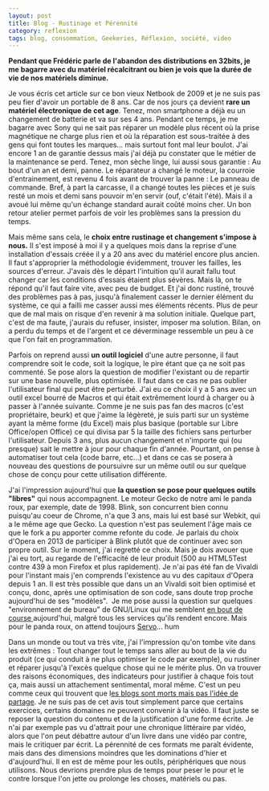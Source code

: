 ```yaml
---
layout: post
title: Blog - Rustinage et Pérennité
category: reflexion
tags: blog, consommation, Geekeries, Réflexion, société, video
---
```

**Pendant que Frédéric parle de l'abandon des distributions en 32bits, je me bagarre avec du matériel récalcitrant ou bien je vois que la durée de vie de nos matériels diminue.**

Je vous écris cet article sur ce bon vieux Netbook de 2009 et je ne suis pas peu fier d'avoir un portable de 8 ans. Car de nos jours ça devient **rare un matériel électronique de cet age**. Tenez, mon smartphone a déjà eu un changement de batterie et va sur ses 4 ans. Pendant ce temps, je me bagarre avec Sony qui ne sait pas réparer un modèle plus récent où la prise magnétique ne charge plus rien et où la réparation est sous-traitée à des gens qui font toutes les marques... mais surtout font mal leur boulot. J'ai encore 1 an de garantie dessus mais j'ai déjà pu constater que le métier de la maintenance se perd. Tenez, mon sèche linge, lui aussi sous garantie : Au bout d'un an et demi, panne. Le réparateur a changé le moteur, la courroie d'entrainement, est revenu 4 fois avant de trouver la panne : Le panneau de commande. Bref, à part la carcasse, il a changé toutes les pièces et je suis resté un mois et demi sans pouvoir m'en servir (ouf, c'était l'été). Mais il a avoué lui même qu'un échange standard aurait coûté moins cher. Un bon retour atelier permet parfois de voir les problèmes sans la pression du temps.

Mais même sans cela, le **choix entre rustinage et changement s'impose à nous.** Il s'est imposé à moi il y a quelques mois dans la reprise d'une installation d'essais créée il y a 20 ans avec du matériel encore plus ancien. Il faut s'approprier la méthodologie évidemment, trouver les failles, les sources d'erreur. J'avais dès le départ l'intuition qu'il aurait fallu tout changer car les conditions d'essais étaient plus sévères. Mais là, on te répond qu'il faut faire vite, avec peu de budget. Et j'ai donc rustiné, trouvé des problèmes pas à pas, jusqu'à finalement casser le dernier élément du système, ce qui a failli me casser aussi mes éléments récents. Plus de peur que de mal mais on risque d'en revenir à ma solution initiale. Quelque part, c'est de ma faute, j'aurais du refuser, insister, imposer ma solution. Bilan, on a perdu du temps et de l'argent et ce déverminage ressemble un peu à ce que l'on fait en programmation.

Parfois on reprend aussi **un outil logiciel** d'une autre personne, il faut comprendre soit le code, soit la logique, le pire étant que ça ne soit pas commenté. Se pose alors la question de modifier l'existant ou de repartir sur une base nouvelle, plus optimisée. Il faut dans ce cas ne pas oublier l'utilisateur final qui peut être perturbé. J'ai eu ce choix il y a 5 ans avec un outil excel bourré de Macros et qui était extrêmement lourd à charger ou à passer à l'année suivante. Comme je ne suis pas fan des macros (c'est propriétaire, beurk) et que j'aime la légèreté, je suis parti sur un système ayant la même forme (du Excel) mais plus basique (portable sur Libre Office/open Office) ce qui divisa par 5 la taille des fichiers sans perturber l'utilisateur. Depuis 3 ans, plus aucun changement et n'importe qui (ou presque) sait le mettre à jour pour chaque fin d'année. Pourtant, on pense à automatiser tout cela (code barre, etc...) et dans ce cas se posera à nouveau des questions de poursuivre sur un même outil ou sur quelque chose de conçu pour cette utilisation différente.

J'ai l'impression aujourd'hui que **la question se pose pour quelques outils "libres"** qui nous accompagnent. Le moteur Gecko de notre ami le panda roux, par exemple, date de 1998. Blink, son concurrent bien connu puisqu'au coeur de Chrome, n'a que 3 ans, mais lui est basé sur Webkit, qui a le même age que Gecko. La question n'est pas seulement l'âge mais ce que le fork a pu apporter comme refonte du code. Je parlais du choix d'Opera en 2013 de participer à Blink plutôt que de continuer avec son propre outil. Sur le moment, j'ai regretté ce choix. Mais je dois avouer que j'ai eu tort, au regarde de l'efficacité de leur produit (500 au HTML5Test contre 439 à mon Firefox et plus rapidement). Je n'ai pas été fan de Vivaldi pour l'instant mais j'en comprends l'existence au vu des capitaux d'Opera depuis 1 an. Il est très possible que dans un an Vivaldi soit bien optimisé et conçu, donc, après une optimisation de son code, sans doute trop proche aujourd'hui de ses "modèles".  Je me pose aussi la question sur quelques "environnement de bureau" de GNU/Linux qui me semblent <a href="https://cheziceman.wordpress.com/2016/08/20/blog-et-tuto-pourquoi-rechercher-simple-quand-on-peut-rechercher-complique/">en bout de course </a>aujourd'hui, malgré tous les services qu'ils rendent encore. Mais pour le panda roux, on attend toujours <a href="https://en.wikipedia.org/wiki/Servo_(layout_engine)">Servo</a>... hum

Dans un monde ou tout va très vite, j'ai l'impression qu'on tombe vite dans les extrêmes : Tout changer tout le temps sans aller au bout de la vie du produit (ce qui conduit à ne plus optimiser le code par exemple), ou rustiner et réparer jusqu'à l'excès quelque chose qui ne le mérite plus. On va trouver des raisons économiques, des indicateurs pour justifier à chaque fois tout ça, mais aussi un attachement sentimental, moral même. C'est un peu comme ceux qui trouvent que l<a href="https://cyrille-borne.com/blog/index.php?article2726/ce-n-est-pas-le-partage-qui-est-mort-juste-les-blogs">es blogs sont morts mais pas l'idée de partage</a>. Je ne suis pas de cet avis tout simplement parce que certains exercices, certains domaines ne peuvent convenir à la vidéo. Il faut juste se reposer la question du contenu et de la justification d'une forme écrite. Je n'ai par exemple pas vu d'attrait pour une chronique littéraire par vidéo, alors que l'on peut débattre autour d'un livre dans une vidéo par contre, mais le critiquer par écrit. La pérennité de ces formats me paraît évidente, mais dans des dimensions moindres que les dominations d'hier et d'aujourd'hui. Il en est de même pour les outils, périphériques que nous utilisons. Nous devrions prendre plus de temps pour peser le pour et le contre lorsque l'on jette ou prolonge les choses, matériels ou pas.
